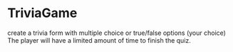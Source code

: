 # TriviaGame
create a trivia form with multiple choice or true/false options (your choice) The player will have a limited amount of time to finish the quiz.
